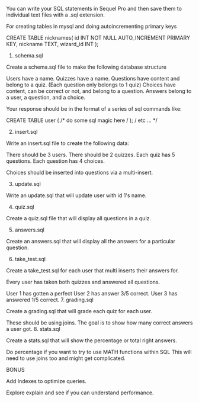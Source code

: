 You can write your SQL statements in Sequel Pro and then save them to individual text files with a .sql extension.

For creating tables in mysql and doing autoincrementing primary keys
 
CREATE TABLE nicknames(
  id INT NOT NULL AUTO_INCREMENT PRIMARY KEY,
  nickname TEXT,
  wizard_id INT
);


1. schema.sql

Create a schema.sql file to make the following database structure

Users have a name.
Quizzes have a name.
Questions have content and belong to a quiz. (Each question only belongs to 1 quiz)
Choices have content, can be correct or not, and belong to a question.
Answers belong to a user, a question, and a choice.

Your response should be in the format of a series of sql commands like:

CREATE TABLE user ( /* do some sql magic here / ); / etc ... */

2. insert.sql

Write an insert.sql file to create the following data:

There should be 3 users.
There should be 2 quizzes.
Each quiz has 5 questions.
Each question has 4 choices.

Choices should be inserted into questions via a multi-insert.

3. update.sql

Write an update.sql that will update user with id 1's name.

4. quiz.sql

Create a quiz.sql file that will display all questions in a quiz.

5. answers.sql

Create an answers.sql that will display all the answers for a particular question.

6. take_test.sql

Create a take_test.sql for each user that multi inserts their answers for.

Every user has taken both quizzes and answered all questions.

User 1 has gotten a perfect
User 2 has answer 3/5 correct.
User 3 has answered 1/5 correct.
7. grading.sql

Create a grading.sql that will grade each quiz for each user.

These should be using joins.
The goal is to show how many correct answers a user got.
8. stats.sql

Create a stats.sql that will show the percentage or total right answers.

Do percentage if you want to try to use MATH functions within SQL This will need to use joins too and might get complicated.

BONUS

Add Indexes to optimize queries.

Explore explain and see if you can understand performance.
